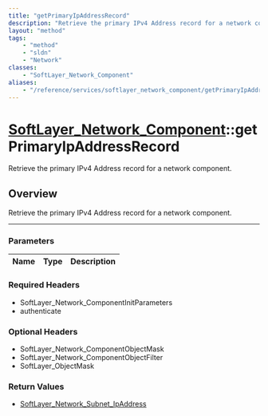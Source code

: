 ```yaml
---
title: "getPrimaryIpAddressRecord"
description: "Retrieve the primary IPv4 Address record for a network component."
layout: "method"
tags:
    - "method"
    - "sldn"
    - "Network"
classes:
    - "SoftLayer_Network_Component"
aliases:
    - "/reference/services/softlayer_network_component/getPrimaryIpAddressRecord"
---
```

# [SoftLayer_Network_Component](/reference/services/SoftLayer_Network_Component)::getPrimaryIpAddressRecord


Retrieve the primary IPv4 Address record for a network component.


## Overview 
Retrieve the primary IPv4 Address record for a network component.

-----

### Parameters 
|Name | Type | Description |
| --- | --- | --- |


### Required Headers
* SoftLayer_Network_ComponentInitParameters
* authenticate


### Optional Headers
* SoftLayer_Network_ComponentObjectMask
* SoftLayer_Network_ComponentObjectFilter
* SoftLayer_ObjectMask

### Return Values
* <a href='/reference/datatypes/SoftLayer_Network_Subnet_IpAddress'>SoftLayer_Network_Subnet_IpAddress </a>




